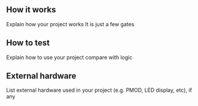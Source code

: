 <!---

This file is used to generate your project datasheet. Please fill in the information below and delete any unused
sections.

You can also include images in this folder and reference them in the markdown. Each image must be less than
512 kb in size, and the combined size of all images must be less than 1 MB.
-->

## How it works

Explain how your project works
It is just  a few gates

## How to test

Explain how to use your project
compare with logic 

## External hardware

List external hardware used in your project (e.g. PMOD, LED display, etc), if any

